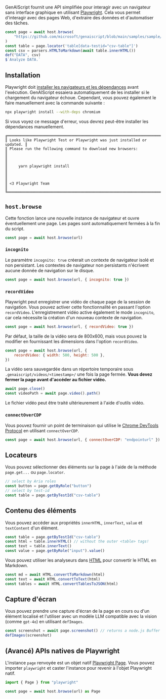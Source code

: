 GenAIScript fournit une API simplifiée pour interagir avec un navigateur sans interface graphique en utilisant [Playwright](https://playwright.dev/).
Cela vous permet d'interagir avec des pages Web, d'extraire des données et d'automatiser des tâches.

```js
const page = await host.browse(
    "https://github.com/microsoft/genaiscript/blob/main/samples/sample/src/penguins.csv"
)
const table = page.locator('table[data-testid="csv-table"]')
const csv = parsers.HTMLToMarkdown(await table.innerHTML())
def("DATA", csv)
$`Analyze DATA.`
```

## Installation

Playwright doit [installer les navigateurs et les dépendances](https://playwright.dev/docs/browsers#install-system-dependencies) avant l'exécution. GenAIScript essaiera automatiquement de les installer si le chargement du navigateur échoue.
Cependant, vous pouvez également le faire manuellement avec la commande suivante :

```bash
npx playwright install --with-deps chromium
```

Si vous voyez ce message d'erreur, vous devrez peut-être installer les dépendances manuellement.

```text
╔═════════════════════════════════════════════════════════════════════════╗
║ Looks like Playwright Test or Playwright was just installed or updated. ║
║ Please run the following command to download new browsers:              ║
║                                                                         ║
║     yarn playwright install                                             ║
║                                                                         ║
║ <3 Playwright Team                                                      ║
╚═════════════════════════════════════════════════════════════════════════╝
```

## `host.browse`

Cette fonction lance une nouvelle instance de navigateur et ouvre éventuellement une page. Les pages sont automatiquement fermées à la fin du script.

```js
const page = await host.browse(url)
```

### `incognito`

Le paramètre `incognito: true` créerait un contexte de navigateur isolé et non persistant. Les contextes de navigateur non persistants n'écrivent aucune donnée de navigation sur le disque.

```js
const page = await host.browse(url, { incognito: true })
```

### `recordVideo`

Playwright peut enregistrer une vidéo de chaque page de la session de navigation. Vous pouvez activer cette fonctionnalité en passant l'option `recordVideo`.
L'enregistrement vidéo active également le mode `incognito`, car cela nécessite la création d'un nouveau contexte de navigation.

```js
const page = await host.browse(url, { recordVideo: true })
```

Par défaut, la taille de la vidéo sera de 800x600, mais vous pouvez la modifier en fournissant les dimensions dans l'option `recordVideo`.

```js
const page = await host.browse(url, {
    recordVideo: { width: 500, height: 500 },
})
```

La vidéo sera sauvegardée dans un répertoire temporaire sous `.genaiscript/videos/<timestamp>/` une fois la page fermée.
**Vous devez fermer la page avant d'accéder au fichier vidéo.**

```js
await page.close()
const videoPath = await page.video().path()
```

Le fichier vidéo peut être traité ultérieurement à l'aide d'outils vidéo.

### `connectOverCDP`

Vous pouvez fournir un point de terminaison qui utilise le [Chrome DevTools Protocol](https://playwright.dev/docs/api/class-browsertype#browser-type-connect-over-cdp) en utilisant `connectOverCDP`.

```js
const page = await host.browse(url, { connectOverCDP: "endpointurl" })
```

## Locateurs

Vous pouvez sélectionner des éléments sur la page à l'aide de la méthode `page.get...` ou `page.locator`.

```js
// select by Aria roles
const button = page.getByRole("button")
// select by test-id
const table = page.getByTestId("csv-table")
```

## Contenu des éléments

Vous pouvez accéder aux propriétés `innerHTML`, `innerText`, `value` et `textContent` d'un élément.

```js
const table = page.getByTestId("csv-table")
const html = table.innerHTML() // without the outer <table> tags!
const text = table.innerText()
const value = page.getByRole("input").value()
```

Vous pouvez utiliser les analyseurs dans [HTML](../../../reference/reference/scripts/html/) pour convertir le HTML en Markdown.

```js
const md = await HTML.convertToMarkdown(html)
const text = await HTML.convertToText(html)
const tables = await HTML.convertTablesToJSON(html)
```

## Capture d'écran

Vous pouvez prendre une capture d'écran de la page en cours ou d'un élément localisé et l'utiliser avec un modèle LLM compatible avec la vision (comme `gpt-4o`) en utilisant `defImages`.

```js
const screenshot = await page.screenshot() // returns a node.js Buffer
defImages(screenshot)
```

## (Avancé) APIs natives de Playwright

L'instance `page` renvoyée est un objet natif [Playwright Page](https://playwright.dev/docs/api/class-page).
Vous pouvez importer `playwright` et caster l'instance pour revenir à l'objet Playwright natif.

```js
import { Page } from "playwright"

const page = await host.browse(url) as Page
```